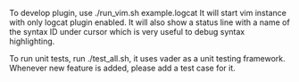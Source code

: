 To develop plugin, use ./run_vim.sh example.logcat
It will start vim instance with only logcat plugin enabled. It will also show a status line with a name of the syntax ID under cursor which is very useful to debug syntax highlighting.

To run unit tests, run ./test_all.sh, it uses vader as a unit testing framework. Whenever new feature is added, please add a test case for it. 
